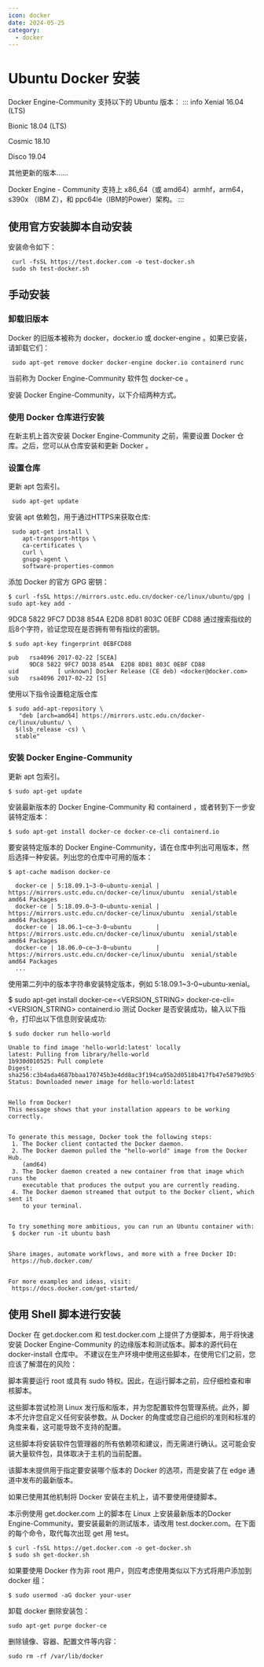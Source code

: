 ```yaml
---
icon: docker
date: 2024-05-25
category:
  - docker
---
```

# Ubuntu Docker 安装
Docker Engine-Community 支持以下的 Ubuntu 版本：
::: info
Xenial 16.04 (LTS)

Bionic 18.04 (LTS)

Cosmic 18.10

Disco 19.04

其他更新的版本……

Docker Engine - Community 支持上 x86_64（或 amd64）armhf，arm64，s390x （IBM Z），和 ppc64le（IBM的Power）架构。
::: 

## 使用官方安装脚本自动安装

安装命令如下：
```
 curl -fsSL https://test.docker.com -o test-docker.sh
 sudo sh test-docker.sh
 ```
## 手动安装

### 卸载旧版本
Docker 的旧版本被称为 docker，docker.io 或 docker-engine 。如果已安装，请卸载它们：
```
 sudo apt-get remove docker docker-engine docker.io containerd runc
```
当前称为 Docker Engine-Community 软件包 docker-ce 。

安装 Docker Engine-Community，以下介绍两种方式。

### 使用 Docker 仓库进行安装
在新主机上首次安装 Docker Engine-Community 之前，需要设置 Docker 仓库。之后，您可以从仓库安装和更新 Docker 。

### 设置仓库
更新 apt 包索引。
```
 sudo apt-get update
```
安装 apt 依赖包，用于通过HTTPS来获取仓库:
```
 sudo apt-get install \
    apt-transport-https \
    ca-certificates \
    curl \
    gnupg-agent \
    software-properties-common
```
添加 Docker 的官方 GPG 密钥：
```
$ curl -fsSL https://mirrors.ustc.edu.cn/docker-ce/linux/ubuntu/gpg | sudo apt-key add -
```
9DC8 5822 9FC7 DD38 854A E2D8 8D81 803C 0EBF CD88 通过搜索指纹的后8个字符，验证您现在是否拥有带有指纹的密钥。
```
$ sudo apt-key fingerprint 0EBFCD88
   
pub   rsa4096 2017-02-22 [SCEA]
      9DC8 5822 9FC7 DD38 854A  E2D8 8D81 803C 0EBF CD88
uid           [ unknown] Docker Release (CE deb) <docker@docker.com>
sub   rsa4096 2017-02-22 [S]
```
使用以下指令设置稳定版仓库
```
$ sudo add-apt-repository \
   "deb [arch=amd64] https://mirrors.ustc.edu.cn/docker-ce/linux/ubuntu/ \
  $(lsb_release -cs) \
  stable"
```
### 安装 Docker Engine-Community
更新 apt 包索引。
```
$ sudo apt-get update
```
安装最新版本的 Docker Engine-Community 和 containerd ，或者转到下一步安装特定版本：
```
$ sudo apt-get install docker-ce docker-ce-cli containerd.io
```
要安装特定版本的 Docker Engine-Community，请在仓库中列出可用版本，然后选择一种安装。列出您的仓库中可用的版本：
```
$ apt-cache madison docker-ce

  docker-ce | 5:18.09.1~3-0~ubuntu-xenial | https://mirrors.ustc.edu.cn/docker-ce/linux/ubuntu  xenial/stable amd64 Packages
  docker-ce | 5:18.09.0~3-0~ubuntu-xenial | https://mirrors.ustc.edu.cn/docker-ce/linux/ubuntu  xenial/stable amd64 Packages
  docker-ce | 18.06.1~ce~3-0~ubuntu       | https://mirrors.ustc.edu.cn/docker-ce/linux/ubuntu  xenial/stable amd64 Packages
  docker-ce | 18.06.0~ce~3-0~ubuntu       | https://mirrors.ustc.edu.cn/docker-ce/linux/ubuntu  xenial/stable amd64 Packages
  ...
```
使用第二列中的版本字符串安装特定版本，例如 5:18.09.1~3-0~ubuntu-xenial。

$ sudo apt-get install docker-ce=<VERSION_STRING> docker-ce-cli=<VERSION_STRING> containerd.io
测试 Docker 是否安装成功，输入以下指令，打印出以下信息则安装成功:
```
$ sudo docker run hello-world

Unable to find image 'hello-world:latest' locally
latest: Pulling from library/hello-world
1b930d010525: Pull complete                                                                                                                                  Digest: sha256:c3b4ada4687bbaa170745b3e4dd8ac3f194ca95b2d0518b417fb47e5879d9b5f
Status: Downloaded newer image for hello-world:latest


Hello from Docker!
This message shows that your installation appears to be working correctly.


To generate this message, Docker took the following steps:
 1. The Docker client contacted the Docker daemon.
 2. The Docker daemon pulled the "hello-world" image from the Docker Hub.
    (amd64)
 3. The Docker daemon created a new container from that image which runs the
    executable that produces the output you are currently reading.
 4. The Docker daemon streamed that output to the Docker client, which sent it
    to your terminal.


To try something more ambitious, you can run an Ubuntu container with:
 $ docker run -it ubuntu bash


Share images, automate workflows, and more with a free Docker ID:
 https://hub.docker.com/


For more examples and ideas, visit:
 https://docs.docker.com/get-started/
```

## 使用 Shell 脚本进行安装

Docker 在 get.docker.com 和 test.docker.com 上提供了方便脚本，用于将快速安装 Docker Engine-Community 的边缘版本和测试版本。脚本的源代码在 docker-install 仓库中。 不建议在生产环境中使用这些脚本，在使用它们之前，您应该了解潜在的风险：

脚本需要运行 root 或具有 sudo 特权。因此，在运行脚本之前，应仔细检查和审核脚本。

这些脚本尝试检测 Linux 发行版和版本，并为您配置软件包管理系统。此外，脚本不允许您自定义任何安装参数。从 Docker 的角度或您自己组织的准则和标准的角度来看，这可能导致不支持的配置。

这些脚本将安装软件包管理器的所有依赖项和建议，而无需进行确认。这可能会安装大量软件包，具体取决于主机的当前配置。

该脚本未提供用于指定要安装哪个版本的 Docker 的选项，而是安装了在 edge 通道中发布的最新版本。

如果已使用其他机制将 Docker 安装在主机上，请不要使用便捷脚本。

本示例使用 get.docker.com 上的脚本在 Linux 上安装最新版本的Docker Engine-Community。要安装最新的测试版本，请改用 test.docker.com。在下面的每个命令，取代每次出现 get 用 test。
```
$ curl -fsSL https://get.docker.com -o get-docker.sh
$ sudo sh get-docker.sh
```
如果要使用 Docker 作为非 root 用户，则应考虑使用类似以下方式将用户添加到 docker 组：
```
$ sudo usermod -aG docker your-user
```
卸载 docker
删除安装包：
```
sudo apt-get purge docker-ce
```
删除镜像、容器、配置文件等内容：
```
sudo rm -rf /var/lib/docker
```